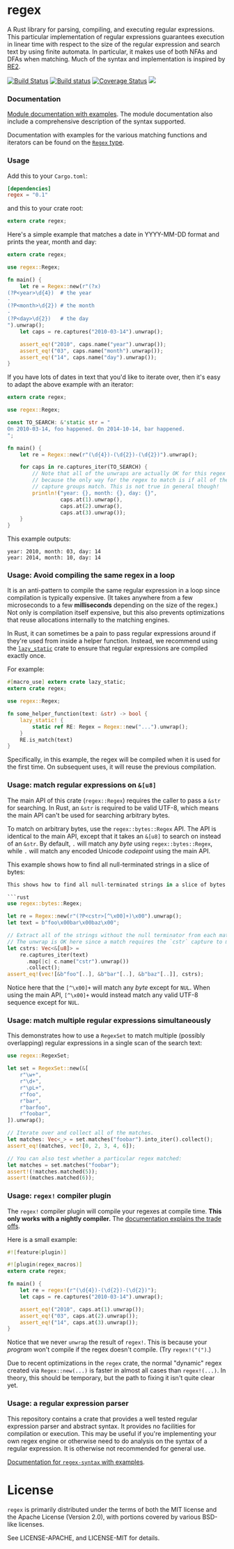 regex
=====

A Rust library for parsing, compiling, and executing regular expressions.
This particular implementation of regular expressions guarantees execution
in linear time with respect to the size of the regular expression and
search text by using finite automata. In particular, it makes use of both
NFAs and DFAs when matching. Much of the syntax and implementation is inspired
by [RE2](https://github.com/google/re2).

[![Build Status](https://travis-ci.org/rust-lang-nursery/regex.svg?branch=master)](https://travis-ci.org/rust-lang-nursery/regex)
[![Build status](https://ci.appveyor.com/api/projects/status/22g48bo866qr4u77?svg=true)](https://ci.appveyor.com/project/alexcrichton/regex)
[![Coverage Status](https://coveralls.io/repos/github/rust-lang-nursery/regex/badge.svg?branch=master)](https://coveralls.io/github/rust-lang-nursery/regex?branch=master)
[![](http://meritbadge.herokuapp.com/regex)](https://crates.io/crates/regex)

### Documentation

[Module documentation with examples](https://doc.rust-lang.org/regex).
The module documentation also include a comprehensive description of the syntax
supported.

Documentation with examples for the various matching functions and iterators
can be found on the
[`Regex` type](https://doc.rust-lang.org/regex/regex/enum.Regex.html).

### Usage

Add this to your `Cargo.toml`:

```toml
[dependencies]
regex = "0.1"
```

and this to your crate root:

```rust
extern crate regex;
```

Here's a simple example that matches a date in YYYY-MM-DD format and prints the
year, month and day:

```rust
extern crate regex;

use regex::Regex;

fn main() {
    let re = Regex::new(r"(?x)
(?P<year>\d{4})  # the year
-
(?P<month>\d{2}) # the month
-
(?P<day>\d{2})   # the day
").unwrap();
    let caps = re.captures("2010-03-14").unwrap();

    assert_eq!("2010", caps.name("year").unwrap());
    assert_eq!("03", caps.name("month").unwrap());
    assert_eq!("14", caps.name("day").unwrap());
}
```

If you have lots of dates in text that you'd like to iterate over, then it's
easy to adapt the above example with an iterator:

```rust
extern crate regex;

use regex::Regex;

const TO_SEARCH: &'static str = "
On 2010-03-14, foo happened. On 2014-10-14, bar happened.
";

fn main() {
    let re = Regex::new(r"(\d{4})-(\d{2})-(\d{2})").unwrap();

    for caps in re.captures_iter(TO_SEARCH) {
        // Note that all of the unwraps are actually OK for this regex
        // because the only way for the regex to match is if all of the
        // capture groups match. This is not true in general though!
        println!("year: {}, month: {}, day: {}",
                 caps.at(1).unwrap(),
                 caps.at(2).unwrap(),
                 caps.at(3).unwrap());
    }
}
```

This example outputs:

```
year: 2010, month: 03, day: 14
year: 2014, month: 10, day: 14
```

### Usage: Avoid compiling the same regex in a loop

It is an anti-pattern to compile the same regular expression in a loop since
compilation is typically expensive. (It takes anywhere from a few microseconds
to a few **milliseconds** depending on the size of the regex.) Not only is
compilation itself expensive, but this also prevents optimizations that reuse
allocations internally to the matching engines.

In Rust, it can sometimes be a pain to pass regular expressions around if
they're used from inside a helper function. Instead, we recommend using the
[`lazy_static`](https://crates.io/crates/lazy_static) crate to ensure that
regular expressions are compiled exactly once.

For example:

```rust
#[macro_use] extern crate lazy_static;
extern crate regex;

use regex::Regex;

fn some_helper_function(text: &str) -> bool {
    lazy_static! {
        static ref RE: Regex = Regex::new("...").unwrap();
    }
    RE.is_match(text)
}
```

Specifically, in this example, the regex will be compiled when it is used for
the first time. On subsequent uses, it will reuse the previous compilation.

### Usage: match regular expressions on `&[u8]`

The main API of this crate (`regex::Regex`) requires the caller to pass a
`&str` for searching. In Rust, an `&str` is required to be valid UTF-8, which
means the main API can't be used for searching arbitrary bytes.

To match on arbitrary bytes, use the `regex::bytes::Regex` API. The API
is identical to the main API, except that it takes an `&[u8]` to search
on instead of an `&str`. By default, `.` will match any *byte* using
`regex::bytes::Regex`, while `.` will match any encoded Unicode *codepoint*
using the main API.

This example shows how to find all null-terminated strings in a slice of bytes:

```rust
This shows how to find all null-terminated strings in a slice of bytes:

```rust
use regex::bytes::Regex;

let re = Regex::new(r"(?P<cstr>[^\x00]+)\x00").unwrap();
let text = b"foo\x00bar\x00baz\x00";

// Extract all of the strings without the null terminator from each match.
// The unwrap is OK here since a match requires the `cstr` capture to match.
let cstrs: Vec<&[u8]> =
    re.captures_iter(text)
      .map(|c| c.name("cstr").unwrap())
      .collect();
assert_eq!(vec![&b"foo"[..], &b"bar"[..], &b"baz"[..]], cstrs);
```

Notice here that the `[^\x00]+` will match any *byte* except for `NUL`. When
using the main API, `[^\x00]+` would instead match any valid UTF-8 sequence
except for `NUL`.

### Usage: match multiple regular expressions simultaneously

This demonstrates how to use a `RegexSet` to match multiple (possibly
overlapping) regular expressions in a single scan of the search text:

```rust
use regex::RegexSet;

let set = RegexSet::new(&[
    r"\w+",
    r"\d+",
    r"\pL+",
    r"foo",
    r"bar",
    r"barfoo",
    r"foobar",
]).unwrap();

// Iterate over and collect all of the matches.
let matches: Vec<_> = set.matches("foobar").into_iter().collect();
assert_eq!(matches, vec![0, 2, 3, 4, 6]);

// You can also test whether a particular regex matched:
let matches = set.matches("foobar");
assert!(!matches.matched(5));
assert!(matches.matched(6));
```

### Usage: `regex!` compiler plugin

The `regex!` compiler plugin will compile your regexes at compile time. **This
only works with a nightly compiler.**
The
[documentation explains the trade
offs](https://doc.rust-lang.org/regex/regex/index.html#the-regex!-macro).

Here is a small example:

```rust
#![feature(plugin)]

#![plugin(regex_macros)]
extern crate regex;

fn main() {
    let re = regex!(r"(\d{4})-(\d{2})-(\d{2})");
    let caps = re.captures("2010-03-14").unwrap();

    assert_eq!("2010", caps.at(1).unwrap());
    assert_eq!("03", caps.at(2).unwrap());
    assert_eq!("14", caps.at(3).unwrap());
}
```

Notice that we never `unwrap` the result of `regex!`. This is because your
*program* won't compile if the regex doesn't compile. (Try `regex!("(")`.)

Due to recent optimizations in the `regex` crate, the normal "dynamic" regex
created via `Regex::new(...)` is faster in almost all cases than `regex!(...)`.
In theory, this should be temporary, but the path to fixing it isn't quite
clear yet.

### Usage: a regular expression parser

This repository contains a crate that provides a well tested regular expression
parser and abstract syntax. It provides no facilities for compilation or
execution. This may be useful if you're implementing your own regex engine or
otherwise need to do analysis on the syntax of a regular expression. It is
otherwise not recommended for general use.

[Documentation for `regex-syntax` with
examples](https://doc.rust-lang.org/regex/regex_syntax/index.html).

# License

`regex` is primarily distributed under the terms of both the MIT license and
the Apache License (Version 2.0), with portions covered by various BSD-like
licenses.

See LICENSE-APACHE, and LICENSE-MIT for details.
